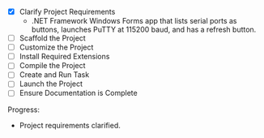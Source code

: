 - [x] Clarify Project Requirements
  - .NET Framework Windows Forms app that lists serial ports as buttons, launches PuTTY at 115200 baud, and has a refresh button.
- [ ] Scaffold the Project
- [ ] Customize the Project
- [ ] Install Required Extensions
- [ ] Compile the Project
- [ ] Create and Run Task
- [ ] Launch the Project
- [ ] Ensure Documentation is Complete

Progress:
- Project requirements clarified.
